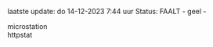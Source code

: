 laatste update: 
do 14-12-2023  7:44   uur 
Status: FAALT - geel - 
<div class="service Y">microstation</div><div class="service G">httpstat</div>